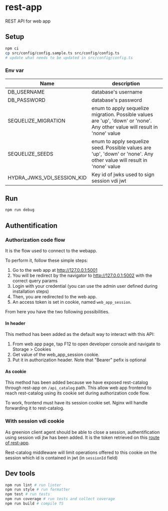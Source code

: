 # rest-app

REST API for web app

## Setup

```bash
npm ci
cp src/config/config.sample.ts src/config/config.ts
# update what needs to be updated in src/config/config.ts
```

### Env var
|Name|description|
|---|---|
|DB_USERNAME|database's username|
|DB_PASSWORD|database's password|
|SEQUELIZE_MIGRATION|enum to apply sequelize migration. Possible values are 'up', 'down' or 'none'. Any other value will result in 'none' value|
|SEQUELIZE_SEEDS|enum to apply sequelize seed. Possible values are 'up', 'down' or 'none'. Any other value will result in 'none' value|
|HYDRA_JWKS_VDI_SESSION_KID|Key id of jwks used to sign session vdi jwt|

## Run

```bash
npm run debug
```

## Authentification
### Authorization code flow
It is the flow used to connect to the webapp.

To perform it, follow these simple steps:

1. Go to the web app at http://127.0.0.1:5001
2. You will be redirect by the navigator to http://127.0.0.1:5002 with the correct query params
3. Login with your credential (you can use the admin user defined during installation steps)
4. Then, you are redirected to the web app.
5. An access token is set in cookie, named `web_app_session`.

From here you have the two following possibilities.
#### In header
This method has been added as the default way to interact with this API:

1. From web app page, tap F12 to open developer console and navigate to Storage > Cookies
2. Get value of the web_app_session cookie.
3. Put it in authorization header. Note that "Bearer" pefix is optional
#### As cookie
This method has been added because we have exposed rest-catalog through rest-app on `/api_catalog` path. This allow web app frontend to reach rest-catalog using its cookie set during authorization code flow.

To work, frontend must have its session cookie set. Nginx will handle forwarding it to rest-catalog.

### With session vdi cookie
As greenion client agent should be able to close a session, authentification using session vdi jtw has been added. It is the token retrieved on this [route of rest-app](http://127.0.0.1:5001/openapi/#/sessions/post_api_v1_sessions).

Rest-catalog middleware will limit operations offered to this cookie on the session which id is contained in jwt (in `sessionId` field)

## Dev tools

```bash
npm run lint # run linter
npm run style # run formatter
npm test # run tests
npm run coverage # run tests and collect coverage
npm run build # compile TS
```
